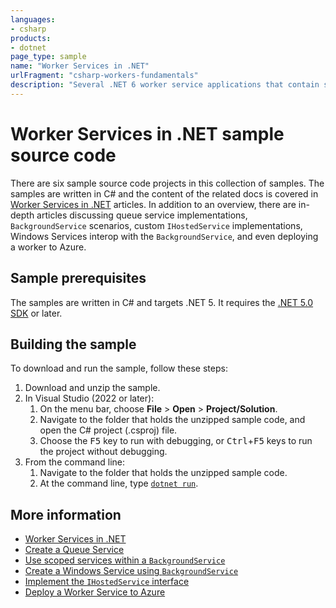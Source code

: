 ```yaml
---
languages:
- csharp
products:
- dotnet
page_type: sample
name: "Worker Services in .NET"
urlFragment: "csharp-workers-fundamentals"
description: "Several .NET 6 worker service applications that contain sample source code for interacting with IHostedService, and BackgroundService."
---
```


# Worker Services in .NET sample source code

There are six sample source code projects in this collection of samples. The samples are written in C# and the content of the related docs is covered in [Worker Services in .NET][workers] articles. In addition to an overview, there are in-depth articles discussing queue service implementations, `BackgroundService` scenarios, custom `IHostedService` implementations, Windows Services interop with the `BackgroundService`, and even deploying a worker to Azure.

## Sample prerequisites

The samples are written in C# and targets .NET 5. It requires the [.NET 5.0 SDK](https://dotnet.microsoft.com/download/dotnet/5.0) or later.

## Building the sample

To download and run the sample, follow these steps:

1. Download and unzip the sample.
2. In Visual Studio (2022 or later):
    1. On the menu bar, choose **File** > **Open** > **Project/Solution**.
    2. Navigate to the folder that holds the unzipped sample code, and open the C# project (.csproj) file.
    3. Choose the <kbd>F5</kbd> key to run with debugging, or <kbd>Ctrl</kbd>+<kbd>F5</kbd> keys to run the project without debugging.
3. From the command line:
   1. Navigate to the folder that holds the unzipped sample code.
   2. At the command line, type [`dotnet run`](https://docs.microsoft.com/dotnet/core/tools/dotnet-run).

## More information

- [Worker Services in .NET][workers]
- [Create a Queue Service][queue]
- [Use scoped services within a `BackgroundService`][scoped-bgs]
- [Create a Windows Service using `BackgroundService`][win-bgs]
- [Implement the `IHostedService` interface][timer-svc]
- [Deploy a Worker Service to Azure][cloud-svc]

[workers]: https://docs.microsoft.com/dotnet/core/extensions/workers
[queue]: https://docs.microsoft.com/dotnet/core/extensions/queue-service
[scoped-bgs]: https://docs.microsoft.com/dotnet/core/extensions/scoped-service
[win-bgs]: https://docs.microsoft.com/dotnet/core/extensions/windows-service
[timer-svc]: https://docs.microsoft.com/dotnet/core/extensions/timer-service
[cloud-svc]: https://docs.microsoft.com/dotnet/core/extensions/cloud-service
